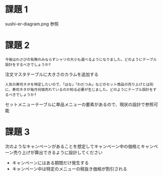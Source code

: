 # 課題 1

sushi-er-diagram.png 参照

# 課題 2

```
今後はわさびの有無のみならずシャリの大小も選べるようになりました。どのようにテーブル設計をするべきでしょうか?
```

注文マスタテーブルに大きさのカラムを追加する

```
人気の寿司ネタを特定したいので、「はな」「わだつみ」などのセット商品の売り上げとは別に、寿司ネタが毎月何個売れているのか知る必要が生じました。どのようにテーブル設計をするべきでしょうか?
```

セットメニューテーブルに単品メニューの要素があるので、現状の設計で参照可能

# 課題 3

次のようなキャンペーンがあることを想定してキャンペーン中の価格とキャンペーン売り上げが算出できるように設計してください

- キャンペーンにはある期間だけ発生する
- キャンペーン中は特定のメニューの税抜き価格が割引される
